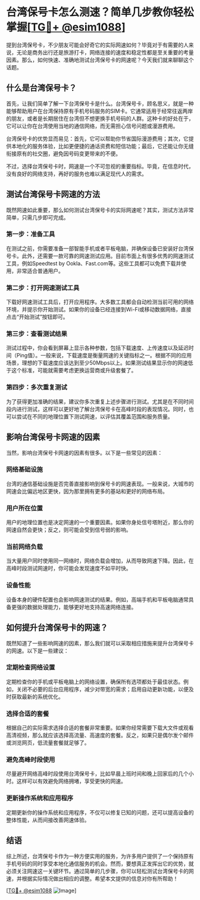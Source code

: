# 台湾保号卡怎么测速？简单几步教你轻松掌握[[TG💪+ @esim1088](https://t.me/s/esim1088)]

提到台湾保号卡，不少朋友可能会好奇它的实际网速如何？毕竟对于有需要的人来说，无论是商务出行还是旅游打卡，网络连接的速度和稳定性都是至关重要的考量因素。那么，如何快速、准确地测试台湾保号卡的网速呢？今天我们就来聊聊这个话题。

## 什么是台湾保号卡？

首先，让我们简单了解一下台湾保号卡是什么。台湾保号卡，顾名思义，就是一种能够帮助用户在台湾保持原有手机号码服务的SIM卡。它通常适用于经常往返两岸的朋友，或者是长期居住在台湾但不想更换手机号码的人群。这种卡的好处在于，它可以让你在台湾使用当地的通信网络，而无需担心信号问题或漫游费用。

台湾保号卡的优势显而易见：首先，它可以帮助你节省国际漫游费用；其次，它提供本地化的服务体验，比如更便捷的通话资费和短信功能；最后，它还能让你无缝衔接原有的社交圈，避免因号码变更带来的不便。

不过，选择台湾保号卡时，网速是一个不可忽视的重要指标。毕竟，在信息时代，没有良好的网络支持，再好的服务也难以满足现代人的需求。

## 测试台湾保号卡网速的方法

既然网速如此重要，那么如何测试台湾保号卡的实际网速呢？其实，测试方法非常简单，只需几步即可完成。

### 第一步：准备工具

在测试之前，你需要准备一部智能手机或者平板电脑，并确保设备已安装好台湾保号卡。此外，还需要一款可靠的网速测试应用。目前市面上有很多优秀的网速测试工具，例如Speedtest by Ookla、Fast.com等。这些工具都可以免费下载并使用，非常适合普通用户。

### 第二步：打开网速测试工具

下载好网速测试工具后，打开应用程序。大多数工具都会自动检测当前可用的网络环境，并提示你开始测试。如果你的设备已经连接到Wi-Fi或移动数据网络，直接点击“开始测试”按钮即可。

### 第三步：查看测试结果

测试过程中，你会看到屏幕上显示各种参数，包括下载速度、上传速度以及延迟时间（Ping值）。一般来说，下载速度是衡量网速的关键指标之一。根据不同的应用场景，理想的下载速度应该达到至少50Mbps以上。如果测试结果显示你的网速低于这个标准，可能就需要考虑更换运营商或升级套餐了。

### 第四步：多次重复测试

为了获得更加准确的结果，建议你多次重复上述步骤进行测试。尤其是在不同时间段内进行测试，这样可以更好地了解台湾保号卡在高峰时段的表现情况。同时，也可以尝试在不同的地理位置下测试网速，以评估其覆盖范围和服务质量。

## 影响台湾保号卡网速的因素

当然，影响台湾保号卡网速的因素有很多。以下是一些常见的因素：

### 网络基础设施

台湾的通信基础设施是否完善直接影响到保号卡的网速表现。一般来说，大城市的网速会比偏远地区更快，因为那里拥有更多的基站和更好的网络布局。

### 用户所在位置

用户的地理位置也是决定网速的一个重要因素。如果你身处信号塔附近，那么你的网速自然会更快；反之，则可能会受到信号弱的影响。

### 当前网络负载

当大量用户同时使用同一网络时，网络负载会增加，从而导致网速下降。因此，在高峰时段测试网速时，你可能会发现速度不如平时快。

### 设备性能

设备本身的硬件配置也会影响网速测试的结果。例如，高端手机和平板电脑通常具备更强的数据处理能力，能够更好地支持高速网络连接。

## 如何提升台湾保号卡的网速？

既然知道了一些影响网速的因素，那么我们就可以采取相应措施来提升台湾保号卡的网速。以下是一些建议：

### 定期检查网络设置

定期检查你的手机或平板电脑上的网络设置，确保所有选项都处于最佳状态。例如，关闭不必要的后台应用程序，减少对带宽的需求；启用自动更新功能，以便及时获取最新的系统优化。

### 选择合适的套餐

根据自己的实际需求选择合适的套餐非常重要。如果你经常需要下载大文件或观看高清视频，那么就应该选择高流量、高速度的套餐。反之，如果只是偶尔发个邮件或浏览网页，低流量套餐就足够了。

### 避免高峰时段使用

尽量避开网络高峰时段使用台湾保号卡，比如早晨上班时间和晚上回家后的几个小时。这样可以有效避免网络拥堵，享受更快的网速。

### 更新操作系统和应用程序

定期更新你的操作系统和应用程序，不仅可以修复已知的问题，还可以提高设备的整体性能，从而间接改善网速体验。

## 结语

综上所述，台湾保号卡作为一种方便实用的服务，为许多用户提供了一个保持原有手机号码的同时享受本地化通信服务的机会。然而，要想真正发挥出它的优势，就必须关注网速这一关键环节。通过简单的几步骤，你可以轻松测试台湾保号卡的网速，并根据实际情况做出相应的调整。希望本文提供的信息对你有所帮助！

[[TG💪+ @esim1088](https://t.me/s/esim1088) ![Image](https://i.postimg.cc/4NQfJmqS/Snipaste-2025-05-13-00-14-12.png)]